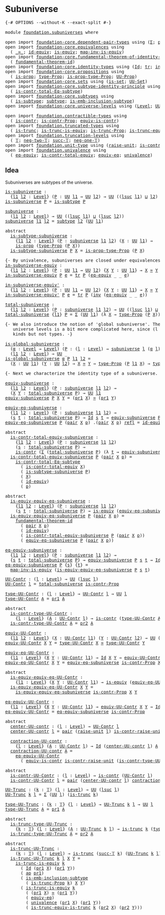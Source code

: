 # Subuniverse

<pre class="Agda"><a id="24" class="Symbol">{-#</a> <a id="28" class="Keyword">OPTIONS</a> <a id="36" class="Pragma">--without-K</a> <a id="48" class="Pragma">--exact-split</a> <a id="62" class="Symbol">#-}</a>

<a id="67" class="Keyword">module</a> <a id="74" href="foundation.subuniverses.html" class="Module">foundation.subuniverses</a> <a id="98" class="Keyword">where</a>

<a id="105" class="Keyword">open</a> <a id="110" class="Keyword">import</a> <a id="117" href="foundation-core.dependent-pair-types.html" class="Module">foundation-core.dependent-pair-types</a> <a id="154" class="Keyword">using</a> <a id="160" class="Symbol">(</a><a id="161" href="foundation-core.dependent-pair-types.html#502" class="Record">Σ</a><a id="162" class="Symbol">;</a> <a id="164" href="foundation-core.dependent-pair-types.html#575" class="InductiveConstructor">pair</a><a id="168" class="Symbol">;</a> <a id="170" href="foundation-core.dependent-pair-types.html#592" class="Field">pr1</a><a id="173" class="Symbol">;</a> <a id="175" href="foundation-core.dependent-pair-types.html#604" class="Field">pr2</a><a id="178" class="Symbol">)</a>
<a id="180" class="Keyword">open</a> <a id="185" class="Keyword">import</a> <a id="192" href="foundation-core.equivalences.html" class="Module">foundation-core.equivalences</a> <a id="221" class="Keyword">using</a>
  <a id="229" class="Symbol">(</a> <a id="231" href="foundation-core.equivalences.html#1607" class="Function Operator">_≃_</a><a id="234" class="Symbol">;</a> <a id="236" href="foundation-core.equivalences.html#2480" class="Function">id-equiv</a><a id="244" class="Symbol">;</a> <a id="246" href="foundation-core.equivalences.html#1542" class="Function">is-equiv</a><a id="254" class="Symbol">;</a> <a id="256" href="foundation-core.equivalences.html#4173" class="Function">map-inv-is-equiv</a><a id="272" class="Symbol">)</a>
<a id="274" class="Keyword">open</a> <a id="279" class="Keyword">import</a> <a id="286" href="foundation-core.fundamental-theorem-of-identity-types.html" class="Module">foundation-core.fundamental-theorem-of-identity-types</a> <a id="340" class="Keyword">using</a>
  <a id="348" class="Symbol">(</a> <a id="350" href="foundation-core.fundamental-theorem-of-identity-types.html#1888" class="Function">fundamental-theorem-id</a><a id="372" class="Symbol">)</a>
<a id="374" class="Keyword">open</a> <a id="379" class="Keyword">import</a> <a id="386" href="foundation-core.identity-types.html" class="Module">foundation-core.identity-types</a> <a id="417" class="Keyword">using</a> <a id="423" class="Symbol">(</a><a id="424" href="foundation-core.identity-types.html#641" class="Datatype">Id</a><a id="426" class="Symbol">;</a> <a id="428" href="foundation-core.identity-types.html#4583" class="Function">tr</a><a id="430" class="Symbol">;</a> <a id="432" href="foundation-core.identity-types.html#1552" class="Function">inv</a><a id="435" class="Symbol">;</a> <a id="437" href="foundation-core.identity-types.html#694" class="InductiveConstructor">refl</a><a id="441" class="Symbol">;</a> <a id="443" href="foundation-core.identity-types.html#2853" class="Function">ap</a><a id="445" class="Symbol">)</a>
<a id="447" class="Keyword">open</a> <a id="452" class="Keyword">import</a> <a id="459" href="foundation-core.propositions.html" class="Module">foundation-core.propositions</a> <a id="488" class="Keyword">using</a>
  <a id="496" class="Symbol">(</a> <a id="498" href="foundation-core.propositions.html#1246" class="Function">is-prop</a><a id="505" class="Symbol">;</a> <a id="507" href="foundation-core.propositions.html#1424" class="Function">type-Prop</a><a id="516" class="Symbol">;</a> <a id="518" href="foundation-core.propositions.html#1491" class="Function">is-prop-type-Prop</a><a id="535" class="Symbol">;</a> <a id="537" href="foundation-core.propositions.html#1322" class="Function">UU-Prop</a><a id="544" class="Symbol">)</a>
<a id="546" class="Keyword">open</a> <a id="551" class="Keyword">import</a> <a id="558" href="foundation-core.sets.html" class="Module">foundation-core.sets</a> <a id="579" class="Keyword">using</a> <a id="585" class="Symbol">(</a><a id="586" href="foundation-core.sets.html#1099" class="Function">is-set</a><a id="592" class="Symbol">;</a> <a id="594" href="foundation-core.sets.html#1177" class="Function">UU-Set</a><a id="600" class="Symbol">)</a>
<a id="602" class="Keyword">open</a> <a id="607" class="Keyword">import</a> <a id="614" href="foundation-core.subtype-identity-principle.html" class="Module">foundation-core.subtype-identity-principle</a> <a id="657" class="Keyword">using</a>
  <a id="665" class="Symbol">(</a> <a id="667" href="foundation-core.subtype-identity-principle.html#1572" class="Function">is-contr-total-Eq-subtype</a><a id="692" class="Symbol">)</a>
<a id="694" class="Keyword">open</a> <a id="699" class="Keyword">import</a> <a id="706" href="foundation-core.subtypes.html" class="Module">foundation-core.subtypes</a> <a id="731" class="Keyword">using</a>
  <a id="739" class="Symbol">(</a> <a id="741" href="foundation-core.subtypes.html#2074" class="Function">is-subtype</a><a id="751" class="Symbol">;</a> <a id="753" href="foundation-core.subtypes.html#2197" class="Function">subtype</a><a id="760" class="Symbol">;</a> <a id="762" href="foundation-core.subtypes.html#3702" class="Function">is-emb-inclusion-subtype</a><a id="786" class="Symbol">)</a>
<a id="788" class="Keyword">open</a> <a id="793" class="Keyword">import</a> <a id="800" href="foundation-core.universe-levels.html" class="Module">foundation-core.universe-levels</a> <a id="832" class="Keyword">using</a> <a id="838" class="Symbol">(</a><a id="839" href="Agda.Primitive.html#597" class="Postulate">Level</a><a id="844" class="Symbol">;</a> <a id="846" href="foundation-core.universe-levels.html#222" class="Primitive">UU</a><a id="848" class="Symbol">;</a> <a id="850" href="Agda.Primitive.html#780" class="Primitive">lsuc</a><a id="854" class="Symbol">;</a> <a id="856" href="Agda.Primitive.html#810" class="Primitive Operator">_⊔_</a><a id="859" class="Symbol">)</a>

<a id="862" class="Keyword">open</a> <a id="867" class="Keyword">import</a> <a id="874" href="foundation.contractible-types.html" class="Module">foundation.contractible-types</a> <a id="904" class="Keyword">using</a>
  <a id="912" class="Symbol">(</a> <a id="914" href="foundation-core.contractible-types.html#925" class="Function">is-contr</a><a id="922" class="Symbol">;</a> <a id="924" href="foundation.contractible-types.html#2659" class="Function">is-contr-Prop</a><a id="937" class="Symbol">;</a> <a id="939" href="foundation-core.contractible-types.html#4237" class="Function">equiv-is-contr</a><a id="953" class="Symbol">)</a>
<a id="955" class="Keyword">open</a> <a id="960" class="Keyword">import</a> <a id="967" href="foundation.truncated-types.html" class="Module">foundation.truncated-types</a> <a id="994" class="Keyword">using</a>
  <a id="1002" class="Symbol">(</a> <a id="1004" href="foundation-core.truncated-types.html#1466" class="Function">is-trunc</a><a id="1012" class="Symbol">;</a> <a id="1014" href="foundation-core.truncated-types.html#3888" class="Function">is-trunc-is-equiv</a><a id="1031" class="Symbol">;</a> <a id="1033" href="foundation.truncated-types.html#4537" class="Function">is-trunc-Prop</a><a id="1046" class="Symbol">;</a> <a id="1048" href="foundation.truncated-types.html#4844" class="Function">is-trunc-equiv-is-trunc</a><a id="1071" class="Symbol">)</a>
<a id="1073" class="Keyword">open</a> <a id="1078" class="Keyword">import</a> <a id="1085" href="foundation.truncation-levels.html" class="Module">foundation.truncation-levels</a> <a id="1114" class="Keyword">using</a>
  <a id="1122" class="Symbol">(</a> <a id="1124" href="foundation-core.truncation-levels.html#382" class="Datatype">𝕋</a><a id="1125" class="Symbol">;</a> <a id="1127" href="foundation-core.truncation-levels.html#403" class="InductiveConstructor">neg-two-𝕋</a><a id="1136" class="Symbol">;</a> <a id="1138" href="foundation-core.truncation-levels.html#419" class="InductiveConstructor">succ-𝕋</a><a id="1144" class="Symbol">;</a> <a id="1146" href="foundation-core.truncation-levels.html#435" class="Function">neg-one-𝕋</a><a id="1155" class="Symbol">)</a>
<a id="1157" class="Keyword">open</a> <a id="1162" class="Keyword">import</a> <a id="1169" href="foundation.unit-type.html" class="Module">foundation.unit-type</a> <a id="1190" class="Keyword">using</a> <a id="1196" class="Symbol">(</a><a id="1197" href="foundation.unit-type.html#1237" class="Function">raise-unit</a><a id="1207" class="Symbol">;</a> <a id="1209" href="foundation.unit-type.html#2797" class="Function">is-contr-raise-unit</a><a id="1228" class="Symbol">)</a>
<a id="1230" class="Keyword">open</a> <a id="1235" class="Keyword">import</a> <a id="1242" href="foundation.univalence.html" class="Module">foundation.univalence</a> <a id="1264" class="Keyword">using</a>
  <a id="1272" class="Symbol">(</a> <a id="1274" href="foundation.univalence.html#1079" class="Function">eq-equiv</a><a id="1282" class="Symbol">;</a> <a id="1284" href="foundation.univalence.html#1331" class="Function">is-contr-total-equiv</a><a id="1304" class="Symbol">;</a> <a id="1306" href="foundation-core.univalence.html#832" class="Function">equiv-eq</a><a id="1314" class="Symbol">;</a> <a id="1316" href="foundation.univalence.html#996" class="Postulate">univalence</a><a id="1326" class="Symbol">)</a>
</pre>
## Idea

Subuniverses are subtypes of the universe.

<pre class="Agda"><a id="is-subuniverse"></a><a id="1394" href="foundation.subuniverses.html#1394" class="Function">is-subuniverse</a> <a id="1409" class="Symbol">:</a>
  <a id="1413" class="Symbol">{</a><a id="1414" href="foundation.subuniverses.html#1414" class="Bound">l1</a> <a id="1417" href="foundation.subuniverses.html#1417" class="Bound">l2</a> <a id="1420" class="Symbol">:</a> <a id="1422" href="Agda.Primitive.html#597" class="Postulate">Level</a><a id="1427" class="Symbol">}</a> <a id="1429" class="Symbol">(</a><a id="1430" href="foundation.subuniverses.html#1430" class="Bound">P</a> <a id="1432" class="Symbol">:</a> <a id="1434" href="foundation-core.universe-levels.html#222" class="Primitive">UU</a> <a id="1437" href="foundation.subuniverses.html#1414" class="Bound">l1</a> <a id="1440" class="Symbol">→</a> <a id="1442" href="foundation-core.universe-levels.html#222" class="Primitive">UU</a> <a id="1445" href="foundation.subuniverses.html#1417" class="Bound">l2</a><a id="1447" class="Symbol">)</a> <a id="1449" class="Symbol">→</a> <a id="1451" href="foundation-core.universe-levels.html#222" class="Primitive">UU</a> <a id="1454" class="Symbol">((</a><a id="1456" href="Agda.Primitive.html#780" class="Primitive">lsuc</a> <a id="1461" href="foundation.subuniverses.html#1414" class="Bound">l1</a><a id="1463" class="Symbol">)</a> <a id="1465" href="Agda.Primitive.html#810" class="Primitive Operator">⊔</a> <a id="1467" href="foundation.subuniverses.html#1417" class="Bound">l2</a><a id="1469" class="Symbol">)</a>
<a id="1471" href="foundation.subuniverses.html#1394" class="Function">is-subuniverse</a> <a id="1486" href="foundation.subuniverses.html#1486" class="Bound">P</a> <a id="1488" class="Symbol">=</a> <a id="1490" href="foundation-core.subtypes.html#2074" class="Function">is-subtype</a> <a id="1501" href="foundation.subuniverses.html#1486" class="Bound">P</a>

<a id="subuniverse"></a><a id="1504" href="foundation.subuniverses.html#1504" class="Function">subuniverse</a> <a id="1516" class="Symbol">:</a>
  <a id="1520" class="Symbol">(</a><a id="1521" href="foundation.subuniverses.html#1521" class="Bound">l1</a> <a id="1524" href="foundation.subuniverses.html#1524" class="Bound">l2</a> <a id="1527" class="Symbol">:</a> <a id="1529" href="Agda.Primitive.html#597" class="Postulate">Level</a><a id="1534" class="Symbol">)</a> <a id="1536" class="Symbol">→</a> <a id="1538" href="foundation-core.universe-levels.html#222" class="Primitive">UU</a> <a id="1541" class="Symbol">((</a><a id="1543" href="Agda.Primitive.html#780" class="Primitive">lsuc</a> <a id="1548" href="foundation.subuniverses.html#1521" class="Bound">l1</a><a id="1550" class="Symbol">)</a> <a id="1552" href="Agda.Primitive.html#810" class="Primitive Operator">⊔</a> <a id="1554" class="Symbol">(</a><a id="1555" href="Agda.Primitive.html#780" class="Primitive">lsuc</a> <a id="1560" href="foundation.subuniverses.html#1524" class="Bound">l2</a><a id="1562" class="Symbol">))</a>
<a id="1565" href="foundation.subuniverses.html#1504" class="Function">subuniverse</a> <a id="1577" href="foundation.subuniverses.html#1577" class="Bound">l1</a> <a id="1580" href="foundation.subuniverses.html#1580" class="Bound">l2</a> <a id="1583" class="Symbol">=</a> <a id="1585" href="foundation-core.subtypes.html#2197" class="Function">subtype</a> <a id="1593" href="foundation.subuniverses.html#1580" class="Bound">l2</a> <a id="1596" class="Symbol">(</a><a id="1597" href="foundation-core.universe-levels.html#222" class="Primitive">UU</a> <a id="1600" href="foundation.subuniverses.html#1577" class="Bound">l1</a><a id="1602" class="Symbol">)</a>

<a id="1605" class="Keyword">abstract</a>
  <a id="is-subtype-subuniverse"></a><a id="1616" href="foundation.subuniverses.html#1616" class="Function">is-subtype-subuniverse</a> <a id="1639" class="Symbol">:</a>
    <a id="1645" class="Symbol">{</a><a id="1646" href="foundation.subuniverses.html#1646" class="Bound">l1</a> <a id="1649" href="foundation.subuniverses.html#1649" class="Bound">l2</a> <a id="1652" class="Symbol">:</a> <a id="1654" href="Agda.Primitive.html#597" class="Postulate">Level</a><a id="1659" class="Symbol">}</a> <a id="1661" class="Symbol">(</a><a id="1662" href="foundation.subuniverses.html#1662" class="Bound">P</a> <a id="1664" class="Symbol">:</a> <a id="1666" href="foundation.subuniverses.html#1504" class="Function">subuniverse</a> <a id="1678" href="foundation.subuniverses.html#1646" class="Bound">l1</a> <a id="1681" href="foundation.subuniverses.html#1649" class="Bound">l2</a><a id="1683" class="Symbol">)</a> <a id="1685" class="Symbol">(</a><a id="1686" href="foundation.subuniverses.html#1686" class="Bound">X</a> <a id="1688" class="Symbol">:</a> <a id="1690" href="foundation-core.universe-levels.html#222" class="Primitive">UU</a> <a id="1693" href="foundation.subuniverses.html#1646" class="Bound">l1</a><a id="1695" class="Symbol">)</a> <a id="1697" class="Symbol">→</a>
    <a id="1703" href="foundation-core.propositions.html#1246" class="Function">is-prop</a> <a id="1711" class="Symbol">(</a><a id="1712" href="foundation-core.propositions.html#1424" class="Function">type-Prop</a> <a id="1722" class="Symbol">(</a><a id="1723" href="foundation.subuniverses.html#1662" class="Bound">P</a> <a id="1725" href="foundation.subuniverses.html#1686" class="Bound">X</a><a id="1726" class="Symbol">))</a>
  <a id="1731" href="foundation.subuniverses.html#1616" class="Function">is-subtype-subuniverse</a> <a id="1754" href="foundation.subuniverses.html#1754" class="Bound">P</a> <a id="1756" href="foundation.subuniverses.html#1756" class="Bound">X</a> <a id="1758" class="Symbol">=</a> <a id="1760" href="foundation-core.propositions.html#1491" class="Function">is-prop-type-Prop</a> <a id="1778" class="Symbol">(</a><a id="1779" href="foundation.subuniverses.html#1754" class="Bound">P</a> <a id="1781" href="foundation.subuniverses.html#1756" class="Bound">X</a><a id="1782" class="Symbol">)</a>

<a id="1785" class="Comment">{- By univalence, subuniverses are closed under equivalences. -}</a>
<a id="in-subuniverse-equiv"></a><a id="1850" href="foundation.subuniverses.html#1850" class="Function">in-subuniverse-equiv</a> <a id="1871" class="Symbol">:</a>
  <a id="1875" class="Symbol">{</a><a id="1876" href="foundation.subuniverses.html#1876" class="Bound">l1</a> <a id="1879" href="foundation.subuniverses.html#1879" class="Bound">l2</a> <a id="1882" class="Symbol">:</a> <a id="1884" href="Agda.Primitive.html#597" class="Postulate">Level</a><a id="1889" class="Symbol">}</a> <a id="1891" class="Symbol">(</a><a id="1892" href="foundation.subuniverses.html#1892" class="Bound">P</a> <a id="1894" class="Symbol">:</a> <a id="1896" href="foundation-core.universe-levels.html#222" class="Primitive">UU</a> <a id="1899" href="foundation.subuniverses.html#1876" class="Bound">l1</a> <a id="1902" class="Symbol">→</a> <a id="1904" href="foundation-core.universe-levels.html#222" class="Primitive">UU</a> <a id="1907" href="foundation.subuniverses.html#1879" class="Bound">l2</a><a id="1909" class="Symbol">)</a> <a id="1911" class="Symbol">{</a><a id="1912" href="foundation.subuniverses.html#1912" class="Bound">X</a> <a id="1914" href="foundation.subuniverses.html#1914" class="Bound">Y</a> <a id="1916" class="Symbol">:</a> <a id="1918" href="foundation-core.universe-levels.html#222" class="Primitive">UU</a> <a id="1921" href="foundation.subuniverses.html#1876" class="Bound">l1</a><a id="1923" class="Symbol">}</a> <a id="1925" class="Symbol">→</a> <a id="1927" href="foundation.subuniverses.html#1912" class="Bound">X</a> <a id="1929" href="foundation-core.equivalences.html#1607" class="Function Operator">≃</a> <a id="1931" href="foundation.subuniverses.html#1914" class="Bound">Y</a> <a id="1933" class="Symbol">→</a> <a id="1935" href="foundation.subuniverses.html#1892" class="Bound">P</a> <a id="1937" href="foundation.subuniverses.html#1912" class="Bound">X</a> <a id="1939" class="Symbol">→</a> <a id="1941" href="foundation.subuniverses.html#1892" class="Bound">P</a> <a id="1943" href="foundation.subuniverses.html#1914" class="Bound">Y</a>
<a id="1945" href="foundation.subuniverses.html#1850" class="Function">in-subuniverse-equiv</a> <a id="1966" href="foundation.subuniverses.html#1966" class="Bound">P</a> <a id="1968" href="foundation.subuniverses.html#1968" class="Bound">e</a> <a id="1970" class="Symbol">=</a> <a id="1972" href="foundation-core.identity-types.html#4583" class="Function">tr</a> <a id="1975" href="foundation.subuniverses.html#1966" class="Bound">P</a> <a id="1977" class="Symbol">(</a><a id="1978" href="foundation.univalence.html#1079" class="Function">eq-equiv</a> <a id="1987" class="Symbol">_</a> <a id="1989" class="Symbol">_</a> <a id="1991" href="foundation.subuniverses.html#1968" class="Bound">e</a><a id="1992" class="Symbol">)</a>

<a id="in-subuniverse-equiv&#39;"></a><a id="1995" href="foundation.subuniverses.html#1995" class="Function">in-subuniverse-equiv&#39;</a> <a id="2017" class="Symbol">:</a>
  <a id="2021" class="Symbol">{</a><a id="2022" href="foundation.subuniverses.html#2022" class="Bound">l1</a> <a id="2025" href="foundation.subuniverses.html#2025" class="Bound">l2</a> <a id="2028" class="Symbol">:</a> <a id="2030" href="Agda.Primitive.html#597" class="Postulate">Level</a><a id="2035" class="Symbol">}</a> <a id="2037" class="Symbol">(</a><a id="2038" href="foundation.subuniverses.html#2038" class="Bound">P</a> <a id="2040" class="Symbol">:</a> <a id="2042" href="foundation-core.universe-levels.html#222" class="Primitive">UU</a> <a id="2045" href="foundation.subuniverses.html#2022" class="Bound">l1</a> <a id="2048" class="Symbol">→</a> <a id="2050" href="foundation-core.universe-levels.html#222" class="Primitive">UU</a> <a id="2053" href="foundation.subuniverses.html#2025" class="Bound">l2</a><a id="2055" class="Symbol">)</a> <a id="2057" class="Symbol">{</a><a id="2058" href="foundation.subuniverses.html#2058" class="Bound">X</a> <a id="2060" href="foundation.subuniverses.html#2060" class="Bound">Y</a> <a id="2062" class="Symbol">:</a> <a id="2064" href="foundation-core.universe-levels.html#222" class="Primitive">UU</a> <a id="2067" href="foundation.subuniverses.html#2022" class="Bound">l1</a><a id="2069" class="Symbol">}</a> <a id="2071" class="Symbol">→</a> <a id="2073" href="foundation.subuniverses.html#2058" class="Bound">X</a> <a id="2075" href="foundation-core.equivalences.html#1607" class="Function Operator">≃</a> <a id="2077" href="foundation.subuniverses.html#2060" class="Bound">Y</a> <a id="2079" class="Symbol">→</a> <a id="2081" href="foundation.subuniverses.html#2038" class="Bound">P</a> <a id="2083" href="foundation.subuniverses.html#2060" class="Bound">Y</a> <a id="2085" class="Symbol">→</a> <a id="2087" href="foundation.subuniverses.html#2038" class="Bound">P</a> <a id="2089" href="foundation.subuniverses.html#2058" class="Bound">X</a>
<a id="2091" href="foundation.subuniverses.html#1995" class="Function">in-subuniverse-equiv&#39;</a> <a id="2113" href="foundation.subuniverses.html#2113" class="Bound">P</a> <a id="2115" href="foundation.subuniverses.html#2115" class="Bound">e</a> <a id="2117" class="Symbol">=</a> <a id="2119" href="foundation-core.identity-types.html#4583" class="Function">tr</a> <a id="2122" href="foundation.subuniverses.html#2113" class="Bound">P</a> <a id="2124" class="Symbol">(</a><a id="2125" href="foundation-core.identity-types.html#1552" class="Function">inv</a> <a id="2129" class="Symbol">(</a><a id="2130" href="foundation.univalence.html#1079" class="Function">eq-equiv</a> <a id="2139" class="Symbol">_</a> <a id="2141" class="Symbol">_</a> <a id="2143" href="foundation.subuniverses.html#2115" class="Bound">e</a><a id="2144" class="Symbol">))</a>

<a id="total-subuniverse"></a><a id="2148" href="foundation.subuniverses.html#2148" class="Function">total-subuniverse</a> <a id="2166" class="Symbol">:</a>
  <a id="2170" class="Symbol">{</a><a id="2171" href="foundation.subuniverses.html#2171" class="Bound">l1</a> <a id="2174" href="foundation.subuniverses.html#2174" class="Bound">l2</a> <a id="2177" class="Symbol">:</a> <a id="2179" href="Agda.Primitive.html#597" class="Postulate">Level</a><a id="2184" class="Symbol">}</a> <a id="2186" class="Symbol">(</a><a id="2187" href="foundation.subuniverses.html#2187" class="Bound">P</a> <a id="2189" class="Symbol">:</a> <a id="2191" href="foundation.subuniverses.html#1504" class="Function">subuniverse</a> <a id="2203" href="foundation.subuniverses.html#2171" class="Bound">l1</a> <a id="2206" href="foundation.subuniverses.html#2174" class="Bound">l2</a><a id="2208" class="Symbol">)</a> <a id="2210" class="Symbol">→</a> <a id="2212" href="foundation-core.universe-levels.html#222" class="Primitive">UU</a> <a id="2215" class="Symbol">((</a><a id="2217" href="Agda.Primitive.html#780" class="Primitive">lsuc</a> <a id="2222" href="foundation.subuniverses.html#2171" class="Bound">l1</a><a id="2224" class="Symbol">)</a> <a id="2226" href="Agda.Primitive.html#810" class="Primitive Operator">⊔</a> <a id="2228" href="foundation.subuniverses.html#2174" class="Bound">l2</a><a id="2230" class="Symbol">)</a>
<a id="2232" href="foundation.subuniverses.html#2148" class="Function">total-subuniverse</a> <a id="2250" class="Symbol">{</a><a id="2251" href="foundation.subuniverses.html#2251" class="Bound">l1</a><a id="2253" class="Symbol">}</a> <a id="2255" href="foundation.subuniverses.html#2255" class="Bound">P</a> <a id="2257" class="Symbol">=</a> <a id="2259" href="foundation-core.dependent-pair-types.html#502" class="Record">Σ</a> <a id="2261" class="Symbol">(</a><a id="2262" href="foundation-core.universe-levels.html#222" class="Primitive">UU</a> <a id="2265" href="foundation.subuniverses.html#2251" class="Bound">l1</a><a id="2267" class="Symbol">)</a> <a id="2269" class="Symbol">(λ</a> <a id="2272" href="foundation.subuniverses.html#2272" class="Bound">X</a> <a id="2274" class="Symbol">→</a> <a id="2276" href="foundation-core.propositions.html#1424" class="Function">type-Prop</a> <a id="2286" class="Symbol">(</a><a id="2287" href="foundation.subuniverses.html#2255" class="Bound">P</a> <a id="2289" href="foundation.subuniverses.html#2272" class="Bound">X</a><a id="2290" class="Symbol">))</a>

<a id="2294" class="Comment">{- We also introduce the notion of &#39;global subuniverse&#39;. The handling of 
   universe levels is a bit more complicated here, since (l : Level) → A l are 
   kinds but not types. -}</a>
   
<a id="is-global-subuniverse"></a><a id="2479" href="foundation.subuniverses.html#2479" class="Function">is-global-subuniverse</a> <a id="2501" class="Symbol">:</a>
  <a id="2505" class="Symbol">(</a><a id="2506" href="foundation.subuniverses.html#2506" class="Bound">α</a> <a id="2508" class="Symbol">:</a> <a id="2510" href="Agda.Primitive.html#597" class="Postulate">Level</a> <a id="2516" class="Symbol">→</a> <a id="2518" href="Agda.Primitive.html#597" class="Postulate">Level</a><a id="2523" class="Symbol">)</a> <a id="2525" class="Symbol">(</a><a id="2526" href="foundation.subuniverses.html#2526" class="Bound">P</a> <a id="2528" class="Symbol">:</a> <a id="2530" class="Symbol">(</a><a id="2531" href="foundation.subuniverses.html#2531" class="Bound">l</a> <a id="2533" class="Symbol">:</a> <a id="2535" href="Agda.Primitive.html#597" class="Postulate">Level</a><a id="2540" class="Symbol">)</a> <a id="2542" class="Symbol">→</a> <a id="2544" href="foundation.subuniverses.html#1504" class="Function">subuniverse</a> <a id="2556" href="foundation.subuniverses.html#2531" class="Bound">l</a> <a id="2558" class="Symbol">(</a><a id="2559" href="foundation.subuniverses.html#2506" class="Bound">α</a> <a id="2561" href="foundation.subuniverses.html#2531" class="Bound">l</a><a id="2562" class="Symbol">))</a> <a id="2565" class="Symbol">→</a>
  <a id="2569" class="Symbol">(</a><a id="2570" href="foundation.subuniverses.html#2570" class="Bound">l1</a> <a id="2573" href="foundation.subuniverses.html#2573" class="Bound">l2</a> <a id="2576" class="Symbol">:</a> <a id="2578" href="Agda.Primitive.html#597" class="Postulate">Level</a><a id="2583" class="Symbol">)</a> <a id="2585" class="Symbol">→</a> <a id="2587" href="foundation-core.universe-levels.html#222" class="Primitive">UU</a> <a id="2590" class="Symbol">_</a>
<a id="2592" href="foundation.subuniverses.html#2479" class="Function">is-global-subuniverse</a> <a id="2614" href="foundation.subuniverses.html#2614" class="Bound">α</a> <a id="2616" href="foundation.subuniverses.html#2616" class="Bound">P</a> <a id="2618" href="foundation.subuniverses.html#2618" class="Bound">l1</a> <a id="2621" href="foundation.subuniverses.html#2621" class="Bound">l2</a> <a id="2624" class="Symbol">=</a>
  <a id="2628" class="Symbol">(</a><a id="2629" href="foundation.subuniverses.html#2629" class="Bound">X</a> <a id="2631" class="Symbol">:</a> <a id="2633" href="foundation-core.universe-levels.html#222" class="Primitive">UU</a> <a id="2636" href="foundation.subuniverses.html#2618" class="Bound">l1</a><a id="2638" class="Symbol">)</a> <a id="2640" class="Symbol">(</a><a id="2641" href="foundation.subuniverses.html#2641" class="Bound">Y</a> <a id="2643" class="Symbol">:</a> <a id="2645" href="foundation-core.universe-levels.html#222" class="Primitive">UU</a> <a id="2648" href="foundation.subuniverses.html#2621" class="Bound">l2</a><a id="2650" class="Symbol">)</a> <a id="2652" class="Symbol">→</a> <a id="2654" href="foundation.subuniverses.html#2629" class="Bound">X</a> <a id="2656" href="foundation-core.equivalences.html#1607" class="Function Operator">≃</a> <a id="2658" href="foundation.subuniverses.html#2641" class="Bound">Y</a> <a id="2660" class="Symbol">→</a> <a id="2662" href="foundation-core.propositions.html#1424" class="Function">type-Prop</a> <a id="2672" class="Symbol">(</a><a id="2673" href="foundation.subuniverses.html#2616" class="Bound">P</a> <a id="2675" href="foundation.subuniverses.html#2618" class="Bound">l1</a> <a id="2678" href="foundation.subuniverses.html#2629" class="Bound">X</a><a id="2679" class="Symbol">)</a> <a id="2681" class="Symbol">→</a> <a id="2683" href="foundation-core.propositions.html#1424" class="Function">type-Prop</a> <a id="2693" class="Symbol">(</a><a id="2694" href="foundation.subuniverses.html#2616" class="Bound">P</a> <a id="2696" href="foundation.subuniverses.html#2621" class="Bound">l2</a> <a id="2699" href="foundation.subuniverses.html#2641" class="Bound">Y</a><a id="2700" class="Symbol">)</a>

<a id="2703" class="Comment">{- Next we characterize the identity type of a subuniverse. -}</a>

<a id="equiv-subuniverse"></a><a id="2767" href="foundation.subuniverses.html#2767" class="Function">equiv-subuniverse</a> <a id="2785" class="Symbol">:</a>
  <a id="2789" class="Symbol">{</a><a id="2790" href="foundation.subuniverses.html#2790" class="Bound">l1</a> <a id="2793" href="foundation.subuniverses.html#2793" class="Bound">l2</a> <a id="2796" class="Symbol">:</a> <a id="2798" href="Agda.Primitive.html#597" class="Postulate">Level</a><a id="2803" class="Symbol">}</a> <a id="2805" class="Symbol">(</a><a id="2806" href="foundation.subuniverses.html#2806" class="Bound">P</a> <a id="2808" class="Symbol">:</a> <a id="2810" href="foundation.subuniverses.html#1504" class="Function">subuniverse</a> <a id="2822" href="foundation.subuniverses.html#2790" class="Bound">l1</a> <a id="2825" href="foundation.subuniverses.html#2793" class="Bound">l2</a><a id="2827" class="Symbol">)</a> <a id="2829" class="Symbol">→</a>
  <a id="2833" class="Symbol">(</a><a id="2834" href="foundation.subuniverses.html#2834" class="Bound">X</a> <a id="2836" href="foundation.subuniverses.html#2836" class="Bound">Y</a> <a id="2838" class="Symbol">:</a> <a id="2840" href="foundation.subuniverses.html#2148" class="Function">total-subuniverse</a> <a id="2858" href="foundation.subuniverses.html#2806" class="Bound">P</a><a id="2859" class="Symbol">)</a> <a id="2861" class="Symbol">→</a> <a id="2863" href="foundation-core.universe-levels.html#222" class="Primitive">UU</a> <a id="2866" href="foundation.subuniverses.html#2790" class="Bound">l1</a>
<a id="2869" href="foundation.subuniverses.html#2767" class="Function">equiv-subuniverse</a> <a id="2887" href="foundation.subuniverses.html#2887" class="Bound">P</a> <a id="2889" href="foundation.subuniverses.html#2889" class="Bound">X</a> <a id="2891" href="foundation.subuniverses.html#2891" class="Bound">Y</a> <a id="2893" class="Symbol">=</a> <a id="2895" class="Symbol">(</a><a id="2896" href="foundation-core.dependent-pair-types.html#592" class="Field">pr1</a> <a id="2900" href="foundation.subuniverses.html#2889" class="Bound">X</a><a id="2901" class="Symbol">)</a> <a id="2903" href="foundation-core.equivalences.html#1607" class="Function Operator">≃</a> <a id="2905" class="Symbol">(</a><a id="2906" href="foundation-core.dependent-pair-types.html#592" class="Field">pr1</a> <a id="2910" href="foundation.subuniverses.html#2891" class="Bound">Y</a><a id="2911" class="Symbol">)</a>

<a id="equiv-eq-subuniverse"></a><a id="2914" href="foundation.subuniverses.html#2914" class="Function">equiv-eq-subuniverse</a> <a id="2935" class="Symbol">:</a>
  <a id="2939" class="Symbol">{</a><a id="2940" href="foundation.subuniverses.html#2940" class="Bound">l1</a> <a id="2943" href="foundation.subuniverses.html#2943" class="Bound">l2</a> <a id="2946" class="Symbol">:</a> <a id="2948" href="Agda.Primitive.html#597" class="Postulate">Level</a><a id="2953" class="Symbol">}</a> <a id="2955" class="Symbol">(</a><a id="2956" href="foundation.subuniverses.html#2956" class="Bound">P</a> <a id="2958" class="Symbol">:</a> <a id="2960" href="foundation.subuniverses.html#1504" class="Function">subuniverse</a> <a id="2972" href="foundation.subuniverses.html#2940" class="Bound">l1</a> <a id="2975" href="foundation.subuniverses.html#2943" class="Bound">l2</a><a id="2977" class="Symbol">)</a> <a id="2979" class="Symbol">→</a>
  <a id="2983" class="Symbol">(</a><a id="2984" href="foundation.subuniverses.html#2984" class="Bound">s</a> <a id="2986" href="foundation.subuniverses.html#2986" class="Bound">t</a> <a id="2988" class="Symbol">:</a> <a id="2990" href="foundation.subuniverses.html#2148" class="Function">total-subuniverse</a> <a id="3008" href="foundation.subuniverses.html#2956" class="Bound">P</a><a id="3009" class="Symbol">)</a> <a id="3011" class="Symbol">→</a> <a id="3013" href="foundation-core.identity-types.html#641" class="Datatype">Id</a> <a id="3016" href="foundation.subuniverses.html#2984" class="Bound">s</a> <a id="3018" href="foundation.subuniverses.html#2986" class="Bound">t</a> <a id="3020" class="Symbol">→</a> <a id="3022" href="foundation.subuniverses.html#2767" class="Function">equiv-subuniverse</a> <a id="3040" href="foundation.subuniverses.html#2956" class="Bound">P</a> <a id="3042" href="foundation.subuniverses.html#2984" class="Bound">s</a> <a id="3044" href="foundation.subuniverses.html#2986" class="Bound">t</a>
<a id="3046" href="foundation.subuniverses.html#2914" class="Function">equiv-eq-subuniverse</a> <a id="3067" href="foundation.subuniverses.html#3067" class="Bound">P</a> <a id="3069" class="Symbol">(</a><a id="3070" href="foundation-core.dependent-pair-types.html#575" class="InductiveConstructor">pair</a> <a id="3075" href="foundation.subuniverses.html#3075" class="Bound">X</a> <a id="3077" href="foundation.subuniverses.html#3077" class="Bound">p</a><a id="3078" class="Symbol">)</a> <a id="3080" class="DottedPattern Symbol">.(</a><a id="3082" href="foundation-core.dependent-pair-types.html#575" class="DottedPattern InductiveConstructor">pair</a> <a id="3087" href="foundation.subuniverses.html#3075" class="DottedPattern Bound">X</a> <a id="3089" href="foundation.subuniverses.html#3077" class="DottedPattern Bound">p</a><a id="3090" class="DottedPattern Symbol">)</a> <a id="3092" href="foundation-core.identity-types.html#694" class="InductiveConstructor">refl</a> <a id="3097" class="Symbol">=</a> <a id="3099" href="foundation-core.equivalences.html#2480" class="Function">id-equiv</a>

<a id="3109" class="Keyword">abstract</a>
  <a id="is-contr-total-equiv-subuniverse"></a><a id="3120" href="foundation.subuniverses.html#3120" class="Function">is-contr-total-equiv-subuniverse</a> <a id="3153" class="Symbol">:</a>
    <a id="3159" class="Symbol">{</a><a id="3160" href="foundation.subuniverses.html#3160" class="Bound">l1</a> <a id="3163" href="foundation.subuniverses.html#3163" class="Bound">l2</a> <a id="3166" class="Symbol">:</a> <a id="3168" href="Agda.Primitive.html#597" class="Postulate">Level</a><a id="3173" class="Symbol">}</a> <a id="3175" class="Symbol">(</a><a id="3176" href="foundation.subuniverses.html#3176" class="Bound">P</a> <a id="3178" class="Symbol">:</a> <a id="3180" href="foundation.subuniverses.html#1504" class="Function">subuniverse</a> <a id="3192" href="foundation.subuniverses.html#3160" class="Bound">l1</a> <a id="3195" href="foundation.subuniverses.html#3163" class="Bound">l2</a><a id="3197" class="Symbol">)</a>
    <a id="3203" class="Symbol">(</a><a id="3204" href="foundation.subuniverses.html#3204" class="Bound">s</a> <a id="3206" class="Symbol">:</a> <a id="3208" href="foundation.subuniverses.html#2148" class="Function">total-subuniverse</a> <a id="3226" href="foundation.subuniverses.html#3176" class="Bound">P</a><a id="3227" class="Symbol">)</a> <a id="3229" class="Symbol">→</a>
    <a id="3235" href="foundation-core.contractible-types.html#925" class="Function">is-contr</a> <a id="3244" class="Symbol">(</a><a id="3245" href="foundation-core.dependent-pair-types.html#502" class="Record">Σ</a> <a id="3247" class="Symbol">(</a><a id="3248" href="foundation.subuniverses.html#2148" class="Function">total-subuniverse</a> <a id="3266" href="foundation.subuniverses.html#3176" class="Bound">P</a><a id="3267" class="Symbol">)</a> <a id="3269" class="Symbol">(λ</a> <a id="3272" href="foundation.subuniverses.html#3272" class="Bound">t</a> <a id="3274" class="Symbol">→</a> <a id="3276" href="foundation.subuniverses.html#2767" class="Function">equiv-subuniverse</a> <a id="3294" href="foundation.subuniverses.html#3176" class="Bound">P</a> <a id="3296" href="foundation.subuniverses.html#3204" class="Bound">s</a> <a id="3298" href="foundation.subuniverses.html#3272" class="Bound">t</a><a id="3299" class="Symbol">))</a>
  <a id="3304" href="foundation.subuniverses.html#3120" class="Function">is-contr-total-equiv-subuniverse</a> <a id="3337" href="foundation.subuniverses.html#3337" class="Bound">P</a> <a id="3339" class="Symbol">(</a><a id="3340" href="foundation-core.dependent-pair-types.html#575" class="InductiveConstructor">pair</a> <a id="3345" href="foundation.subuniverses.html#3345" class="Bound">X</a> <a id="3347" href="foundation.subuniverses.html#3347" class="Bound">p</a><a id="3348" class="Symbol">)</a> <a id="3350" class="Symbol">=</a>
    <a id="3356" href="foundation-core.subtype-identity-principle.html#1572" class="Function">is-contr-total-Eq-subtype</a>
      <a id="3388" class="Symbol">(</a> <a id="3390" href="foundation.univalence.html#1331" class="Function">is-contr-total-equiv</a> <a id="3411" href="foundation.subuniverses.html#3345" class="Bound">X</a><a id="3412" class="Symbol">)</a>
      <a id="3420" class="Symbol">(</a> <a id="3422" href="foundation.subuniverses.html#1616" class="Function">is-subtype-subuniverse</a> <a id="3445" href="foundation.subuniverses.html#3337" class="Bound">P</a><a id="3446" class="Symbol">)</a>
      <a id="3454" class="Symbol">(</a> <a id="3456" href="foundation.subuniverses.html#3345" class="Bound">X</a><a id="3457" class="Symbol">)</a>
      <a id="3465" class="Symbol">(</a> <a id="3467" href="foundation-core.equivalences.html#2480" class="Function">id-equiv</a><a id="3475" class="Symbol">)</a>
      <a id="3483" class="Symbol">(</a> <a id="3485" href="foundation.subuniverses.html#3347" class="Bound">p</a><a id="3486" class="Symbol">)</a>

<a id="3489" class="Keyword">abstract</a>
  <a id="is-equiv-equiv-eq-subuniverse"></a><a id="3500" href="foundation.subuniverses.html#3500" class="Function">is-equiv-equiv-eq-subuniverse</a> <a id="3530" class="Symbol">:</a>
    <a id="3536" class="Symbol">{</a><a id="3537" href="foundation.subuniverses.html#3537" class="Bound">l1</a> <a id="3540" href="foundation.subuniverses.html#3540" class="Bound">l2</a> <a id="3543" class="Symbol">:</a> <a id="3545" href="Agda.Primitive.html#597" class="Postulate">Level</a><a id="3550" class="Symbol">}</a> <a id="3552" class="Symbol">(</a><a id="3553" href="foundation.subuniverses.html#3553" class="Bound">P</a> <a id="3555" class="Symbol">:</a> <a id="3557" href="foundation.subuniverses.html#1504" class="Function">subuniverse</a> <a id="3569" href="foundation.subuniverses.html#3537" class="Bound">l1</a> <a id="3572" href="foundation.subuniverses.html#3540" class="Bound">l2</a><a id="3574" class="Symbol">)</a>
    <a id="3580" class="Symbol">(</a><a id="3581" href="foundation.subuniverses.html#3581" class="Bound">s</a> <a id="3583" href="foundation.subuniverses.html#3583" class="Bound">t</a> <a id="3585" class="Symbol">:</a> <a id="3587" href="foundation.subuniverses.html#2148" class="Function">total-subuniverse</a> <a id="3605" href="foundation.subuniverses.html#3553" class="Bound">P</a><a id="3606" class="Symbol">)</a> <a id="3608" class="Symbol">→</a> <a id="3610" href="foundation-core.equivalences.html#1542" class="Function">is-equiv</a> <a id="3619" class="Symbol">(</a><a id="3620" href="foundation.subuniverses.html#2914" class="Function">equiv-eq-subuniverse</a> <a id="3641" href="foundation.subuniverses.html#3553" class="Bound">P</a> <a id="3643" href="foundation.subuniverses.html#3581" class="Bound">s</a> <a id="3645" href="foundation.subuniverses.html#3583" class="Bound">t</a><a id="3646" class="Symbol">)</a>
  <a id="3650" href="foundation.subuniverses.html#3500" class="Function">is-equiv-equiv-eq-subuniverse</a> <a id="3680" href="foundation.subuniverses.html#3680" class="Bound">P</a> <a id="3682" class="Symbol">(</a><a id="3683" href="foundation-core.dependent-pair-types.html#575" class="InductiveConstructor">pair</a> <a id="3688" href="foundation.subuniverses.html#3688" class="Bound">X</a> <a id="3690" href="foundation.subuniverses.html#3690" class="Bound">p</a><a id="3691" class="Symbol">)</a> <a id="3693" class="Symbol">=</a>
    <a id="3699" href="foundation-core.fundamental-theorem-of-identity-types.html#1888" class="Function">fundamental-theorem-id</a>
      <a id="3728" class="Symbol">(</a> <a id="3730" href="foundation-core.dependent-pair-types.html#575" class="InductiveConstructor">pair</a> <a id="3735" href="foundation.subuniverses.html#3688" class="Bound">X</a> <a id="3737" href="foundation.subuniverses.html#3690" class="Bound">p</a><a id="3738" class="Symbol">)</a>
      <a id="3746" class="Symbol">(</a> <a id="3748" href="foundation-core.equivalences.html#2480" class="Function">id-equiv</a><a id="3756" class="Symbol">)</a>
      <a id="3764" class="Symbol">(</a> <a id="3766" href="foundation.subuniverses.html#3120" class="Function">is-contr-total-equiv-subuniverse</a> <a id="3799" href="foundation.subuniverses.html#3680" class="Bound">P</a> <a id="3801" class="Symbol">(</a><a id="3802" href="foundation-core.dependent-pair-types.html#575" class="InductiveConstructor">pair</a> <a id="3807" href="foundation.subuniverses.html#3688" class="Bound">X</a> <a id="3809" href="foundation.subuniverses.html#3690" class="Bound">p</a><a id="3810" class="Symbol">))</a>
      <a id="3819" class="Symbol">(</a> <a id="3821" href="foundation.subuniverses.html#2914" class="Function">equiv-eq-subuniverse</a> <a id="3842" href="foundation.subuniverses.html#3680" class="Bound">P</a> <a id="3844" class="Symbol">(</a><a id="3845" href="foundation-core.dependent-pair-types.html#575" class="InductiveConstructor">pair</a> <a id="3850" href="foundation.subuniverses.html#3688" class="Bound">X</a> <a id="3852" href="foundation.subuniverses.html#3690" class="Bound">p</a><a id="3853" class="Symbol">))</a>

<a id="eq-equiv-subuniverse"></a><a id="3857" href="foundation.subuniverses.html#3857" class="Function">eq-equiv-subuniverse</a> <a id="3878" class="Symbol">:</a>
  <a id="3882" class="Symbol">{</a><a id="3883" href="foundation.subuniverses.html#3883" class="Bound">l1</a> <a id="3886" href="foundation.subuniverses.html#3886" class="Bound">l2</a> <a id="3889" class="Symbol">:</a> <a id="3891" href="Agda.Primitive.html#597" class="Postulate">Level</a><a id="3896" class="Symbol">}</a> <a id="3898" class="Symbol">(</a><a id="3899" href="foundation.subuniverses.html#3899" class="Bound">P</a> <a id="3901" class="Symbol">:</a> <a id="3903" href="foundation.subuniverses.html#1504" class="Function">subuniverse</a> <a id="3915" href="foundation.subuniverses.html#3883" class="Bound">l1</a> <a id="3918" href="foundation.subuniverses.html#3886" class="Bound">l2</a><a id="3920" class="Symbol">)</a> <a id="3922" class="Symbol">→</a>
  <a id="3926" class="Symbol">{</a><a id="3927" href="foundation.subuniverses.html#3927" class="Bound">s</a> <a id="3929" href="foundation.subuniverses.html#3929" class="Bound">t</a> <a id="3931" class="Symbol">:</a> <a id="3933" href="foundation.subuniverses.html#2148" class="Function">total-subuniverse</a> <a id="3951" href="foundation.subuniverses.html#3899" class="Bound">P</a><a id="3952" class="Symbol">}</a> <a id="3954" class="Symbol">→</a> <a id="3956" href="foundation.subuniverses.html#2767" class="Function">equiv-subuniverse</a> <a id="3974" href="foundation.subuniverses.html#3899" class="Bound">P</a> <a id="3976" href="foundation.subuniverses.html#3927" class="Bound">s</a> <a id="3978" href="foundation.subuniverses.html#3929" class="Bound">t</a> <a id="3980" class="Symbol">→</a> <a id="3982" href="foundation-core.identity-types.html#641" class="Datatype">Id</a> <a id="3985" href="foundation.subuniverses.html#3927" class="Bound">s</a> <a id="3987" href="foundation.subuniverses.html#3929" class="Bound">t</a>
<a id="3989" href="foundation.subuniverses.html#3857" class="Function">eq-equiv-subuniverse</a> <a id="4010" href="foundation.subuniverses.html#4010" class="Bound">P</a> <a id="4012" class="Symbol">{</a><a id="4013" href="foundation.subuniverses.html#4013" class="Bound">s</a><a id="4014" class="Symbol">}</a> <a id="4016" class="Symbol">{</a><a id="4017" href="foundation.subuniverses.html#4017" class="Bound">t</a><a id="4018" class="Symbol">}</a> <a id="4020" class="Symbol">=</a>
  <a id="4024" href="foundation-core.equivalences.html#4173" class="Function">map-inv-is-equiv</a> <a id="4041" class="Symbol">(</a><a id="4042" href="foundation.subuniverses.html#3500" class="Function">is-equiv-equiv-eq-subuniverse</a> <a id="4072" href="foundation.subuniverses.html#4010" class="Bound">P</a> <a id="4074" href="foundation.subuniverses.html#4013" class="Bound">s</a> <a id="4076" href="foundation.subuniverses.html#4017" class="Bound">t</a><a id="4077" class="Symbol">)</a>
</pre>
<pre class="Agda"><a id="UU-Contr"></a><a id="4092" href="foundation.subuniverses.html#4092" class="Function">UU-Contr</a> <a id="4101" class="Symbol">:</a> <a id="4103" class="Symbol">(</a><a id="4104" href="foundation.subuniverses.html#4104" class="Bound">l</a> <a id="4106" class="Symbol">:</a> <a id="4108" href="Agda.Primitive.html#597" class="Postulate">Level</a><a id="4113" class="Symbol">)</a> <a id="4115" class="Symbol">→</a> <a id="4117" href="foundation-core.universe-levels.html#222" class="Primitive">UU</a> <a id="4120" class="Symbol">(</a><a id="4121" href="Agda.Primitive.html#780" class="Primitive">lsuc</a> <a id="4126" href="foundation.subuniverses.html#4104" class="Bound">l</a><a id="4127" class="Symbol">)</a>
<a id="4129" href="foundation.subuniverses.html#4092" class="Function">UU-Contr</a> <a id="4138" href="foundation.subuniverses.html#4138" class="Bound">l</a> <a id="4140" class="Symbol">=</a> <a id="4142" href="foundation.subuniverses.html#2148" class="Function">total-subuniverse</a> <a id="4160" href="foundation.contractible-types.html#2659" class="Function">is-contr-Prop</a>

<a id="type-UU-Contr"></a><a id="4175" href="foundation.subuniverses.html#4175" class="Function">type-UU-Contr</a> <a id="4189" class="Symbol">:</a> <a id="4191" class="Symbol">{</a><a id="4192" href="foundation.subuniverses.html#4192" class="Bound">l</a> <a id="4194" class="Symbol">:</a> <a id="4196" href="Agda.Primitive.html#597" class="Postulate">Level</a><a id="4201" class="Symbol">}</a> <a id="4203" class="Symbol">→</a> <a id="4205" href="foundation.subuniverses.html#4092" class="Function">UU-Contr</a> <a id="4214" href="foundation.subuniverses.html#4192" class="Bound">l</a> <a id="4216" class="Symbol">→</a> <a id="4218" href="foundation-core.universe-levels.html#222" class="Primitive">UU</a> <a id="4221" href="foundation.subuniverses.html#4192" class="Bound">l</a>
<a id="4223" href="foundation.subuniverses.html#4175" class="Function">type-UU-Contr</a> <a id="4237" href="foundation.subuniverses.html#4237" class="Bound">A</a> <a id="4239" class="Symbol">=</a> <a id="4241" href="foundation-core.dependent-pair-types.html#592" class="Field">pr1</a> <a id="4245" href="foundation.subuniverses.html#4237" class="Bound">A</a>

<a id="4248" class="Keyword">abstract</a>
  <a id="is-contr-type-UU-Contr"></a><a id="4259" href="foundation.subuniverses.html#4259" class="Function">is-contr-type-UU-Contr</a> <a id="4282" class="Symbol">:</a>
    <a id="4288" class="Symbol">{</a><a id="4289" href="foundation.subuniverses.html#4289" class="Bound">l</a> <a id="4291" class="Symbol">:</a> <a id="4293" href="Agda.Primitive.html#597" class="Postulate">Level</a><a id="4298" class="Symbol">}</a> <a id="4300" class="Symbol">(</a><a id="4301" href="foundation.subuniverses.html#4301" class="Bound">A</a> <a id="4303" class="Symbol">:</a> <a id="4305" href="foundation.subuniverses.html#4092" class="Function">UU-Contr</a> <a id="4314" href="foundation.subuniverses.html#4289" class="Bound">l</a><a id="4315" class="Symbol">)</a> <a id="4317" class="Symbol">→</a> <a id="4319" href="foundation-core.contractible-types.html#925" class="Function">is-contr</a> <a id="4328" class="Symbol">(</a><a id="4329" href="foundation.subuniverses.html#4175" class="Function">type-UU-Contr</a> <a id="4343" href="foundation.subuniverses.html#4301" class="Bound">A</a><a id="4344" class="Symbol">)</a>
  <a id="4348" href="foundation.subuniverses.html#4259" class="Function">is-contr-type-UU-Contr</a> <a id="4371" href="foundation.subuniverses.html#4371" class="Bound">A</a> <a id="4373" class="Symbol">=</a> <a id="4375" href="foundation-core.dependent-pair-types.html#604" class="Field">pr2</a> <a id="4379" href="foundation.subuniverses.html#4371" class="Bound">A</a>

<a id="equiv-UU-Contr"></a><a id="4382" href="foundation.subuniverses.html#4382" class="Function">equiv-UU-Contr</a> <a id="4397" class="Symbol">:</a>
  <a id="4401" class="Symbol">{</a><a id="4402" href="foundation.subuniverses.html#4402" class="Bound">l1</a> <a id="4405" href="foundation.subuniverses.html#4405" class="Bound">l2</a> <a id="4408" class="Symbol">:</a> <a id="4410" href="Agda.Primitive.html#597" class="Postulate">Level</a><a id="4415" class="Symbol">}</a> <a id="4417" class="Symbol">(</a><a id="4418" href="foundation.subuniverses.html#4418" class="Bound">X</a> <a id="4420" class="Symbol">:</a> <a id="4422" href="foundation.subuniverses.html#4092" class="Function">UU-Contr</a> <a id="4431" href="foundation.subuniverses.html#4402" class="Bound">l1</a><a id="4433" class="Symbol">)</a> <a id="4435" class="Symbol">(</a><a id="4436" href="foundation.subuniverses.html#4436" class="Bound">Y</a> <a id="4438" class="Symbol">:</a> <a id="4440" href="foundation.subuniverses.html#4092" class="Function">UU-Contr</a> <a id="4449" href="foundation.subuniverses.html#4405" class="Bound">l2</a><a id="4451" class="Symbol">)</a> <a id="4453" class="Symbol">→</a> <a id="4455" href="foundation-core.universe-levels.html#222" class="Primitive">UU</a> <a id="4458" class="Symbol">(</a><a id="4459" href="foundation.subuniverses.html#4402" class="Bound">l1</a> <a id="4462" href="Agda.Primitive.html#810" class="Primitive Operator">⊔</a> <a id="4464" href="foundation.subuniverses.html#4405" class="Bound">l2</a><a id="4466" class="Symbol">)</a>
<a id="4468" href="foundation.subuniverses.html#4382" class="Function">equiv-UU-Contr</a> <a id="4483" href="foundation.subuniverses.html#4483" class="Bound">X</a> <a id="4485" href="foundation.subuniverses.html#4485" class="Bound">Y</a> <a id="4487" class="Symbol">=</a> <a id="4489" href="foundation.subuniverses.html#4175" class="Function">type-UU-Contr</a> <a id="4503" href="foundation.subuniverses.html#4483" class="Bound">X</a> <a id="4505" href="foundation-core.equivalences.html#1607" class="Function Operator">≃</a> <a id="4507" href="foundation.subuniverses.html#4175" class="Function">type-UU-Contr</a> <a id="4521" href="foundation.subuniverses.html#4485" class="Bound">Y</a>

<a id="equiv-eq-UU-Contr"></a><a id="4524" href="foundation.subuniverses.html#4524" class="Function">equiv-eq-UU-Contr</a> <a id="4542" class="Symbol">:</a>
  <a id="4546" class="Symbol">{</a><a id="4547" href="foundation.subuniverses.html#4547" class="Bound">l1</a> <a id="4550" class="Symbol">:</a> <a id="4552" href="Agda.Primitive.html#597" class="Postulate">Level</a><a id="4557" class="Symbol">}</a> <a id="4559" class="Symbol">(</a><a id="4560" href="foundation.subuniverses.html#4560" class="Bound">X</a> <a id="4562" href="foundation.subuniverses.html#4562" class="Bound">Y</a> <a id="4564" class="Symbol">:</a> <a id="4566" href="foundation.subuniverses.html#4092" class="Function">UU-Contr</a> <a id="4575" href="foundation.subuniverses.html#4547" class="Bound">l1</a><a id="4577" class="Symbol">)</a> <a id="4579" class="Symbol">→</a> <a id="4581" href="foundation-core.identity-types.html#641" class="Datatype">Id</a> <a id="4584" href="foundation.subuniverses.html#4560" class="Bound">X</a> <a id="4586" href="foundation.subuniverses.html#4562" class="Bound">Y</a> <a id="4588" class="Symbol">→</a> <a id="4590" href="foundation.subuniverses.html#4382" class="Function">equiv-UU-Contr</a> <a id="4605" href="foundation.subuniverses.html#4560" class="Bound">X</a> <a id="4607" href="foundation.subuniverses.html#4562" class="Bound">Y</a>
<a id="4609" href="foundation.subuniverses.html#4524" class="Function">equiv-eq-UU-Contr</a> <a id="4627" href="foundation.subuniverses.html#4627" class="Bound">X</a> <a id="4629" href="foundation.subuniverses.html#4629" class="Bound">Y</a> <a id="4631" class="Symbol">=</a> <a id="4633" href="foundation.subuniverses.html#2914" class="Function">equiv-eq-subuniverse</a> <a id="4654" href="foundation.contractible-types.html#2659" class="Function">is-contr-Prop</a> <a id="4668" href="foundation.subuniverses.html#4627" class="Bound">X</a> <a id="4670" href="foundation.subuniverses.html#4629" class="Bound">Y</a>

<a id="4673" class="Keyword">abstract</a>
  <a id="is-equiv-equiv-eq-UU-Contr"></a><a id="4684" href="foundation.subuniverses.html#4684" class="Function">is-equiv-equiv-eq-UU-Contr</a> <a id="4711" class="Symbol">:</a>
    <a id="4717" class="Symbol">{</a><a id="4718" href="foundation.subuniverses.html#4718" class="Bound">l1</a> <a id="4721" class="Symbol">:</a> <a id="4723" href="Agda.Primitive.html#597" class="Postulate">Level</a><a id="4728" class="Symbol">}</a> <a id="4730" class="Symbol">(</a><a id="4731" href="foundation.subuniverses.html#4731" class="Bound">X</a> <a id="4733" href="foundation.subuniverses.html#4733" class="Bound">Y</a> <a id="4735" class="Symbol">:</a> <a id="4737" href="foundation.subuniverses.html#4092" class="Function">UU-Contr</a> <a id="4746" href="foundation.subuniverses.html#4718" class="Bound">l1</a><a id="4748" class="Symbol">)</a> <a id="4750" class="Symbol">→</a> <a id="4752" href="foundation-core.equivalences.html#1542" class="Function">is-equiv</a> <a id="4761" class="Symbol">(</a><a id="4762" href="foundation.subuniverses.html#4524" class="Function">equiv-eq-UU-Contr</a> <a id="4780" href="foundation.subuniverses.html#4731" class="Bound">X</a> <a id="4782" href="foundation.subuniverses.html#4733" class="Bound">Y</a><a id="4783" class="Symbol">)</a>
  <a id="4787" href="foundation.subuniverses.html#4684" class="Function">is-equiv-equiv-eq-UU-Contr</a> <a id="4814" href="foundation.subuniverses.html#4814" class="Bound">X</a> <a id="4816" href="foundation.subuniverses.html#4816" class="Bound">Y</a> <a id="4818" class="Symbol">=</a>
    <a id="4824" href="foundation.subuniverses.html#3500" class="Function">is-equiv-equiv-eq-subuniverse</a> <a id="4854" href="foundation.contractible-types.html#2659" class="Function">is-contr-Prop</a> <a id="4868" href="foundation.subuniverses.html#4814" class="Bound">X</a> <a id="4870" href="foundation.subuniverses.html#4816" class="Bound">Y</a>

<a id="eq-equiv-UU-Contr"></a><a id="4873" href="foundation.subuniverses.html#4873" class="Function">eq-equiv-UU-Contr</a> <a id="4891" class="Symbol">:</a>
  <a id="4895" class="Symbol">{</a><a id="4896" href="foundation.subuniverses.html#4896" class="Bound">l1</a> <a id="4899" class="Symbol">:</a> <a id="4901" href="Agda.Primitive.html#597" class="Postulate">Level</a><a id="4906" class="Symbol">}</a> <a id="4908" class="Symbol">{</a><a id="4909" href="foundation.subuniverses.html#4909" class="Bound">X</a> <a id="4911" href="foundation.subuniverses.html#4911" class="Bound">Y</a> <a id="4913" class="Symbol">:</a> <a id="4915" href="foundation.subuniverses.html#4092" class="Function">UU-Contr</a> <a id="4924" href="foundation.subuniverses.html#4896" class="Bound">l1</a><a id="4926" class="Symbol">}</a> <a id="4928" class="Symbol">→</a> <a id="4930" href="foundation.subuniverses.html#4382" class="Function">equiv-UU-Contr</a> <a id="4945" href="foundation.subuniverses.html#4909" class="Bound">X</a> <a id="4947" href="foundation.subuniverses.html#4911" class="Bound">Y</a> <a id="4949" class="Symbol">→</a> <a id="4951" href="foundation-core.identity-types.html#641" class="Datatype">Id</a> <a id="4954" href="foundation.subuniverses.html#4909" class="Bound">X</a> <a id="4956" href="foundation.subuniverses.html#4911" class="Bound">Y</a>
<a id="4958" href="foundation.subuniverses.html#4873" class="Function">eq-equiv-UU-Contr</a> <a id="4976" class="Symbol">=</a> <a id="4978" href="foundation.subuniverses.html#3857" class="Function">eq-equiv-subuniverse</a> <a id="4999" href="foundation.contractible-types.html#2659" class="Function">is-contr-Prop</a>

<a id="5014" class="Keyword">abstract</a>
  <a id="center-UU-contr"></a><a id="5025" href="foundation.subuniverses.html#5025" class="Function">center-UU-contr</a> <a id="5041" class="Symbol">:</a> <a id="5043" class="Symbol">(</a><a id="5044" href="foundation.subuniverses.html#5044" class="Bound">l</a> <a id="5046" class="Symbol">:</a> <a id="5048" href="Agda.Primitive.html#597" class="Postulate">Level</a><a id="5053" class="Symbol">)</a> <a id="5055" class="Symbol">→</a> <a id="5057" href="foundation.subuniverses.html#4092" class="Function">UU-Contr</a> <a id="5066" href="foundation.subuniverses.html#5044" class="Bound">l</a>
  <a id="5070" href="foundation.subuniverses.html#5025" class="Function">center-UU-contr</a> <a id="5086" href="foundation.subuniverses.html#5086" class="Bound">l</a> <a id="5088" class="Symbol">=</a> <a id="5090" href="foundation-core.dependent-pair-types.html#575" class="InductiveConstructor">pair</a> <a id="5095" class="Symbol">(</a><a id="5096" href="foundation.unit-type.html#1237" class="Function">raise-unit</a> <a id="5107" href="foundation.subuniverses.html#5086" class="Bound">l</a><a id="5108" class="Symbol">)</a> <a id="5110" href="foundation.unit-type.html#2797" class="Function">is-contr-raise-unit</a>
  
  <a id="contraction-UU-contr"></a><a id="5135" href="foundation.subuniverses.html#5135" class="Function">contraction-UU-contr</a> <a id="5156" class="Symbol">:</a>
    <a id="5162" class="Symbol">{</a><a id="5163" href="foundation.subuniverses.html#5163" class="Bound">l</a> <a id="5165" class="Symbol">:</a> <a id="5167" href="Agda.Primitive.html#597" class="Postulate">Level</a><a id="5172" class="Symbol">}</a> <a id="5174" class="Symbol">(</a><a id="5175" href="foundation.subuniverses.html#5175" class="Bound">A</a> <a id="5177" class="Symbol">:</a> <a id="5179" href="foundation.subuniverses.html#4092" class="Function">UU-Contr</a> <a id="5188" href="foundation.subuniverses.html#5163" class="Bound">l</a><a id="5189" class="Symbol">)</a> <a id="5191" class="Symbol">→</a> <a id="5193" href="foundation-core.identity-types.html#641" class="Datatype">Id</a> <a id="5196" class="Symbol">(</a><a id="5197" href="foundation.subuniverses.html#5025" class="Function">center-UU-contr</a> <a id="5213" href="foundation.subuniverses.html#5163" class="Bound">l</a><a id="5214" class="Symbol">)</a> <a id="5216" href="foundation.subuniverses.html#5175" class="Bound">A</a>
  <a id="5220" href="foundation.subuniverses.html#5135" class="Function">contraction-UU-contr</a> <a id="5241" href="foundation.subuniverses.html#5241" class="Bound">A</a> <a id="5243" class="Symbol">=</a>
    <a id="5249" href="foundation.subuniverses.html#4873" class="Function">eq-equiv-UU-Contr</a>
      <a id="5273" class="Symbol">(</a> <a id="5275" href="foundation-core.contractible-types.html#4237" class="Function">equiv-is-contr</a> <a id="5290" href="foundation.unit-type.html#2797" class="Function">is-contr-raise-unit</a> <a id="5310" class="Symbol">(</a><a id="5311" href="foundation.subuniverses.html#4259" class="Function">is-contr-type-UU-Contr</a> <a id="5334" href="foundation.subuniverses.html#5241" class="Bound">A</a><a id="5335" class="Symbol">))</a>

<a id="5339" class="Keyword">abstract</a>
  <a id="is-contr-UU-Contr"></a><a id="5350" href="foundation.subuniverses.html#5350" class="Function">is-contr-UU-Contr</a> <a id="5368" class="Symbol">:</a> <a id="5370" class="Symbol">(</a><a id="5371" href="foundation.subuniverses.html#5371" class="Bound">l</a> <a id="5373" class="Symbol">:</a> <a id="5375" href="Agda.Primitive.html#597" class="Postulate">Level</a><a id="5380" class="Symbol">)</a> <a id="5382" class="Symbol">→</a> <a id="5384" href="foundation-core.contractible-types.html#925" class="Function">is-contr</a> <a id="5393" class="Symbol">(</a><a id="5394" href="foundation.subuniverses.html#4092" class="Function">UU-Contr</a> <a id="5403" href="foundation.subuniverses.html#5371" class="Bound">l</a><a id="5404" class="Symbol">)</a>
  <a id="5408" href="foundation.subuniverses.html#5350" class="Function">is-contr-UU-Contr</a> <a id="5426" href="foundation.subuniverses.html#5426" class="Bound">l</a> <a id="5428" class="Symbol">=</a> <a id="5430" href="foundation-core.dependent-pair-types.html#575" class="InductiveConstructor">pair</a> <a id="5435" class="Symbol">(</a><a id="5436" href="foundation.subuniverses.html#5025" class="Function">center-UU-contr</a> <a id="5452" href="foundation.subuniverses.html#5426" class="Bound">l</a><a id="5453" class="Symbol">)</a> <a id="5455" href="foundation.subuniverses.html#5135" class="Function">contraction-UU-contr</a>
</pre>
<pre class="Agda"><a id="UU-Trunc"></a><a id="5489" href="foundation.subuniverses.html#5489" class="Function">UU-Trunc</a> <a id="5498" class="Symbol">:</a> <a id="5500" class="Symbol">(</a><a id="5501" href="foundation.subuniverses.html#5501" class="Bound">k</a> <a id="5503" class="Symbol">:</a> <a id="5505" href="foundation-core.truncation-levels.html#382" class="Datatype">𝕋</a><a id="5506" class="Symbol">)</a> <a id="5508" class="Symbol">(</a><a id="5509" href="foundation.subuniverses.html#5509" class="Bound">l</a> <a id="5511" class="Symbol">:</a> <a id="5513" href="Agda.Primitive.html#597" class="Postulate">Level</a><a id="5518" class="Symbol">)</a> <a id="5520" class="Symbol">→</a> <a id="5522" href="foundation-core.universe-levels.html#222" class="Primitive">UU</a> <a id="5525" class="Symbol">(</a><a id="5526" href="Agda.Primitive.html#780" class="Primitive">lsuc</a> <a id="5531" href="foundation.subuniverses.html#5509" class="Bound">l</a><a id="5532" class="Symbol">)</a>
<a id="5534" href="foundation.subuniverses.html#5489" class="Function">UU-Trunc</a> <a id="5543" href="foundation.subuniverses.html#5543" class="Bound">k</a> <a id="5545" href="foundation.subuniverses.html#5545" class="Bound">l</a> <a id="5547" class="Symbol">=</a> <a id="5549" href="foundation-core.dependent-pair-types.html#502" class="Record">Σ</a> <a id="5551" class="Symbol">(</a><a id="5552" href="foundation-core.universe-levels.html#222" class="Primitive">UU</a> <a id="5555" href="foundation.subuniverses.html#5545" class="Bound">l</a><a id="5556" class="Symbol">)</a> <a id="5558" class="Symbol">(</a><a id="5559" href="foundation-core.truncated-types.html#1466" class="Function">is-trunc</a> <a id="5568" href="foundation.subuniverses.html#5543" class="Bound">k</a><a id="5569" class="Symbol">)</a>

<a id="type-UU-Trunc"></a><a id="5572" href="foundation.subuniverses.html#5572" class="Function">type-UU-Trunc</a> <a id="5586" class="Symbol">:</a> <a id="5588" class="Symbol">{</a><a id="5589" href="foundation.subuniverses.html#5589" class="Bound">k</a> <a id="5591" class="Symbol">:</a> <a id="5593" href="foundation-core.truncation-levels.html#382" class="Datatype">𝕋</a><a id="5594" class="Symbol">}</a> <a id="5596" class="Symbol">{</a><a id="5597" href="foundation.subuniverses.html#5597" class="Bound">l</a> <a id="5599" class="Symbol">:</a> <a id="5601" href="Agda.Primitive.html#597" class="Postulate">Level</a><a id="5606" class="Symbol">}</a> <a id="5608" class="Symbol">→</a> <a id="5610" href="foundation.subuniverses.html#5489" class="Function">UU-Trunc</a> <a id="5619" href="foundation.subuniverses.html#5589" class="Bound">k</a> <a id="5621" href="foundation.subuniverses.html#5597" class="Bound">l</a> <a id="5623" class="Symbol">→</a> <a id="5625" href="foundation-core.universe-levels.html#222" class="Primitive">UU</a> <a id="5628" href="foundation.subuniverses.html#5597" class="Bound">l</a>
<a id="5630" href="foundation.subuniverses.html#5572" class="Function">type-UU-Trunc</a> <a id="5644" href="foundation.subuniverses.html#5644" class="Bound">A</a> <a id="5646" class="Symbol">=</a> <a id="5648" href="foundation-core.dependent-pair-types.html#592" class="Field">pr1</a> <a id="5652" href="foundation.subuniverses.html#5644" class="Bound">A</a>

<a id="5655" class="Keyword">abstract</a>
  <a id="is-trunc-type-UU-Trunc"></a><a id="5666" href="foundation.subuniverses.html#5666" class="Function">is-trunc-type-UU-Trunc</a> <a id="5689" class="Symbol">:</a>
    <a id="5695" class="Symbol">{</a><a id="5696" href="foundation.subuniverses.html#5696" class="Bound">k</a> <a id="5698" class="Symbol">:</a> <a id="5700" href="foundation-core.truncation-levels.html#382" class="Datatype">𝕋</a><a id="5701" class="Symbol">}</a> <a id="5703" class="Symbol">{</a><a id="5704" href="foundation.subuniverses.html#5704" class="Bound">l</a> <a id="5706" class="Symbol">:</a> <a id="5708" href="Agda.Primitive.html#597" class="Postulate">Level</a><a id="5713" class="Symbol">}</a> <a id="5715" class="Symbol">(</a><a id="5716" href="foundation.subuniverses.html#5716" class="Bound">A</a> <a id="5718" class="Symbol">:</a> <a id="5720" href="foundation.subuniverses.html#5489" class="Function">UU-Trunc</a> <a id="5729" href="foundation.subuniverses.html#5696" class="Bound">k</a> <a id="5731" href="foundation.subuniverses.html#5704" class="Bound">l</a><a id="5732" class="Symbol">)</a> <a id="5734" class="Symbol">→</a> <a id="5736" href="foundation-core.truncated-types.html#1466" class="Function">is-trunc</a> <a id="5745" href="foundation.subuniverses.html#5696" class="Bound">k</a> <a id="5747" class="Symbol">(</a><a id="5748" href="foundation.subuniverses.html#5572" class="Function">type-UU-Trunc</a> <a id="5762" href="foundation.subuniverses.html#5716" class="Bound">A</a><a id="5763" class="Symbol">)</a>
  <a id="5767" href="foundation.subuniverses.html#5666" class="Function">is-trunc-type-UU-Trunc</a> <a id="5790" href="foundation.subuniverses.html#5790" class="Bound">A</a> <a id="5792" class="Symbol">=</a> <a id="5794" href="foundation-core.dependent-pair-types.html#604" class="Field">pr2</a> <a id="5798" href="foundation.subuniverses.html#5790" class="Bound">A</a>

<a id="5801" class="Keyword">abstract</a>
  <a id="is-trunc-UU-Trunc"></a><a id="5812" href="foundation.subuniverses.html#5812" class="Function">is-trunc-UU-Trunc</a> <a id="5830" class="Symbol">:</a>
    <a id="5836" class="Symbol">(</a><a id="5837" href="foundation.subuniverses.html#5837" class="Bound">k</a> <a id="5839" class="Symbol">:</a> <a id="5841" href="foundation-core.truncation-levels.html#382" class="Datatype">𝕋</a><a id="5842" class="Symbol">)</a> <a id="5844" class="Symbol">(</a><a id="5845" href="foundation.subuniverses.html#5845" class="Bound">l</a> <a id="5847" class="Symbol">:</a> <a id="5849" href="Agda.Primitive.html#597" class="Postulate">Level</a><a id="5854" class="Symbol">)</a> <a id="5856" class="Symbol">→</a> <a id="5858" href="foundation-core.truncated-types.html#1466" class="Function">is-trunc</a> <a id="5867" class="Symbol">(</a><a id="5868" href="foundation-core.truncation-levels.html#419" class="InductiveConstructor">succ-𝕋</a> <a id="5875" href="foundation.subuniverses.html#5837" class="Bound">k</a><a id="5876" class="Symbol">)</a> <a id="5878" class="Symbol">(</a><a id="5879" href="foundation.subuniverses.html#5489" class="Function">UU-Trunc</a> <a id="5888" href="foundation.subuniverses.html#5837" class="Bound">k</a> <a id="5890" href="foundation.subuniverses.html#5845" class="Bound">l</a><a id="5891" class="Symbol">)</a>
  <a id="5895" href="foundation.subuniverses.html#5812" class="Function">is-trunc-UU-Trunc</a> <a id="5913" href="foundation.subuniverses.html#5913" class="Bound">k</a> <a id="5915" href="foundation.subuniverses.html#5915" class="Bound">l</a> <a id="5917" href="foundation.subuniverses.html#5917" class="Bound">X</a> <a id="5919" href="foundation.subuniverses.html#5919" class="Bound">Y</a> <a id="5921" class="Symbol">=</a>
    <a id="5927" href="foundation-core.truncated-types.html#3888" class="Function">is-trunc-is-equiv</a> <a id="5945" href="foundation.subuniverses.html#5913" class="Bound">k</a>
      <a id="5953" class="Symbol">(</a> <a id="5955" href="foundation-core.identity-types.html#641" class="Datatype">Id</a> <a id="5958" class="Symbol">(</a><a id="5959" href="foundation-core.dependent-pair-types.html#592" class="Field">pr1</a> <a id="5963" href="foundation.subuniverses.html#5917" class="Bound">X</a><a id="5964" class="Symbol">)</a> <a id="5966" class="Symbol">(</a><a id="5967" href="foundation-core.dependent-pair-types.html#592" class="Field">pr1</a> <a id="5971" href="foundation.subuniverses.html#5919" class="Bound">Y</a><a id="5972" class="Symbol">))</a>
      <a id="5981" class="Symbol">(</a> <a id="5983" href="foundation-core.identity-types.html#2853" class="Function">ap</a> <a id="5986" href="foundation-core.dependent-pair-types.html#592" class="Field">pr1</a><a id="5989" class="Symbol">)</a>
      <a id="5997" class="Symbol">(</a> <a id="5999" href="foundation-core.subtypes.html#3702" class="Function">is-emb-inclusion-subtype</a>
        <a id="6032" class="Symbol">(</a> <a id="6034" href="foundation.truncated-types.html#4537" class="Function">is-trunc-Prop</a> <a id="6048" href="foundation.subuniverses.html#5913" class="Bound">k</a><a id="6049" class="Symbol">)</a> <a id="6051" href="foundation.subuniverses.html#5917" class="Bound">X</a> <a id="6053" href="foundation.subuniverses.html#5919" class="Bound">Y</a><a id="6054" class="Symbol">)</a>
      <a id="6062" class="Symbol">(</a> <a id="6064" href="foundation-core.truncated-types.html#3888" class="Function">is-trunc-is-equiv</a> <a id="6082" href="foundation.subuniverses.html#5913" class="Bound">k</a>
        <a id="6092" class="Symbol">(</a> <a id="6094" class="Symbol">(</a><a id="6095" href="foundation-core.dependent-pair-types.html#592" class="Field">pr1</a> <a id="6099" href="foundation.subuniverses.html#5917" class="Bound">X</a><a id="6100" class="Symbol">)</a> <a id="6102" href="foundation-core.equivalences.html#1607" class="Function Operator">≃</a> <a id="6104" class="Symbol">(</a><a id="6105" href="foundation-core.dependent-pair-types.html#592" class="Field">pr1</a> <a id="6109" href="foundation.subuniverses.html#5919" class="Bound">Y</a><a id="6110" class="Symbol">))</a>
        <a id="6121" class="Symbol">(</a> <a id="6123" href="foundation-core.univalence.html#832" class="Function">equiv-eq</a><a id="6131" class="Symbol">)</a>
        <a id="6141" class="Symbol">(</a> <a id="6143" href="foundation.univalence.html#996" class="Postulate">univalence</a> <a id="6154" class="Symbol">(</a><a id="6155" href="foundation-core.dependent-pair-types.html#592" class="Field">pr1</a> <a id="6159" href="foundation.subuniverses.html#5917" class="Bound">X</a><a id="6160" class="Symbol">)</a> <a id="6162" class="Symbol">(</a><a id="6163" href="foundation-core.dependent-pair-types.html#592" class="Field">pr1</a> <a id="6167" href="foundation.subuniverses.html#5919" class="Bound">Y</a><a id="6168" class="Symbol">))</a>
        <a id="6179" class="Symbol">(</a> <a id="6181" href="foundation.truncated-types.html#4844" class="Function">is-trunc-equiv-is-trunc</a> <a id="6205" href="foundation.subuniverses.html#5913" class="Bound">k</a> <a id="6207" class="Symbol">(</a><a id="6208" href="foundation-core.dependent-pair-types.html#604" class="Field">pr2</a> <a id="6212" href="foundation.subuniverses.html#5917" class="Bound">X</a><a id="6213" class="Symbol">)</a> <a id="6215" class="Symbol">(</a><a id="6216" href="foundation-core.dependent-pair-types.html#604" class="Field">pr2</a> <a id="6220" href="foundation.subuniverses.html#5919" class="Bound">Y</a><a id="6221" class="Symbol">)))</a>
</pre>